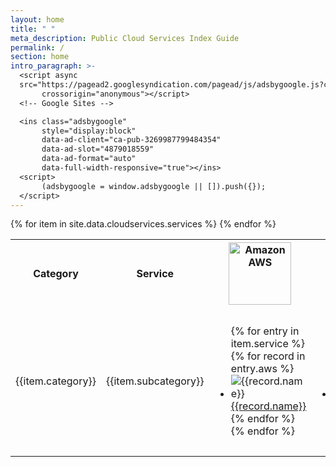 ```yaml
---
layout: home
title: " "
meta_description: Public Cloud Services Index Guide
permalink: /
section: home
intro_paragraph: >-
  <script async
  src="https://pagead2.googlesyndication.com/pagead/js/adsbygoogle.js?client=ca-pub-3269987799484354"
       crossorigin="anonymous"></script>
  <!-- Google Sites -->

  <ins class="adsbygoogle"
       style="display:block"
       data-ad-client="ca-pub-3269987799484354"
       data-ad-slot="4879018559"
       data-ad-format="auto"
       data-full-width-responsive="true"></ins>
  <script>
       (adsbygoogle = window.adsbygoogle || []).push({});
  </script>
---
```

<head>
    <meta charset="utf-8">
    <link rel="icon" type="image/x-icon" href="/favicon.ico"/>
    <meta http-equiv="X-UA-Compatible" content="IE=edge">
    <meta name="viewport" content="width=device-width, initial-scale=1">
    <meta name="robots" content="follow,index">
    <META NAME="Title" CONTENT="Public Cloud Service Index Comparison | AWS vs Azure vs Google vs IBM vs Oracle vs Alibaba">
    <META NAME="Keywords" CONTENT="AWS vs Azure vs Google vs IBM vs Oracle Cloud vs Alibaba, AWS vs Azure, Azure vs Google, AWS vs Oracle, Oracle vs Good,">
    <META NAME="Description" CONTENT="A public cloud services comparison & mapping of Amazon AWS, Microsoft Azure, Google Cloud, IBM Cloud, Oracle Cloud.">
    <META NAME="Author" CONTENT="NEtZ">
    <META NAME="Subject" CONTENT="Public Cloud Service Comparison > AWS vs Azure vs Google vs IBM vs Oracle vs Alibaba">
    <meta property="og:type" content="website">
    <meta property="og:title" content="Public Cloud Service Comparison > AWS vs Azure vs Google vs IBM vs Oracle vs Alibaba">
    <meta property="og:locale" content="en_US">
    <meta property="og:description" content="A detailed public cloud services comparison & mapping of Amazon AWS, Microsoft Azure, Google Cloud, IBM Cloud, Oracle Cloud.">
    <link rel="canonical" href="https://comparecloud.in/">
    <meta property="og:url" content="https://comparecloud.in/">
    <meta property="og:site_name" content="Public Cloud Service Comparison > AWS vs Azure vs Google vs IBM vs Oracle vs Alibaba">
    <meta property="og:image" content="/img/Logo_small.jpg">
    <meta name="twitter:card" content="summary_large_image">
    <meta name="twitter:site" content="@">
    <meta name="twitter:creator" content="@">
    <meta property="article:author" content="https://www.facebook.com/sitez.GR">
    <meta name="twitter:description" content="A detailed public cloud services comparison & mapping of Amazon AWS, Microsoft Azure, Google Cloud, IBM Cloud, Oracle Cloud.">
    <meta name="twitter:title" content="A public Cloud Compareison : AWS vs Azure vs Google vs IBM vs Oracle vs Alibaba">
    <title>AWS vs Azure vs Google vs IBM vs Oracle vs Alibaba | A detailed comparison and mapping between various cloud services</title>
    <script async src="https://pagead2.googlesyndication.com/pagead/js/adsbygoogle.js?client=ca-pub-3269987799484354"
     crossorigin="anonymous"></script>
</head>
<script type="text/javascript" src="//s7.addthis.com/js/300/addthis_widget.js#pubid=ra-552c144e4f497fe9"></script>
<!-- Place this tag in your head or just before your close body tag. -->
<script async defer src="https://buttons.github.io/buttons.js"></script>

<table id="comparison">
  <tr align="center" class="header">
	            <th style="width:7%">Category</th>
            <th style="width:10%">Service</th>
            <th>
              <img  src="https://pbs.twimg.com/profile_images/1388165108786884619/ZnSwt6Qb_400x400.jpg" alt="Amazon AWS" width="100" class="header-img"/>
            </th>
            <th>
              <img  src="https://pbs.twimg.com/profile_images/1268207800313774080/KF9pXfXU_400x400.jpg" alt="Microsoft Azure Cloud" width="100" class="header-img"/>
            </th>
            <th>
              <img  src="https://pbs.twimg.com/profile_images/1190319303041724417/1a61e4pu_400x400.jpg" alt="Google Cloud Platform Logo" width="100" class="header-img" />
            </th>
            <th>
              <img  src="https://pbs.twimg.com/profile_images/1367195110224650242/RCjpV_cA_400x400.jpg"  alt="IBM Cloud Logo" width="100" class="header-img" />
            </th>
            <th>
              <img  src="https://pbs.twimg.com/profile_images/1171372058892283904/tYAN0C0c_400x400.jpg" alt="Oracle Cloud Logo" width="100" class="header-img"/>
            </th>
            <th>
              <img src="https://pbs.twimg.com/profile_images/1108554736398004224/Za8pS-nr_400x400.png" alt="Alibaba Cloud Logo" width="100" class="header-img"/>
            </th>
			<th>
              <img  src="https://pbs.twimg.com/profile_images/1001040049293508608/kk-AIfb4_400x400.jpg" alt="Huawei Cloud" width="100" class="header-img"/>
            </th>
  </tr>
	{% for item in site.data.cloudservices.services %}
	<tr>
		<td>{{item.category}}</td>
		<td>{{item.subcategory}}</td>
		<td>
			<ul>
			    {% for entry in item.service %} 
					{% for record in entry.aws %}
						<li ><img src="/assets/img/cloudproviders/aws/{{record.icon}}" alt="{{record.name}}" > <a href="{{record.ref}}" target="_blank" alt="{{record.name}}">{{record.name}}</a></li>
					{% endfor %}	
				{% endfor %}	
			</ul>
		</td>
		<td>
			<ul>
			    {% for entry in item.service %} 
					{% for record in entry.azure %}
						<li><img src="/assets/img/cloudproviders/azure/{{record.icon}}" alt="{{record.name}}"  ><a href="{{record.ref}}" target="_blank" alt="{{record.name}}">{{record.name}}</a></li>
					{% endfor %}	
				{% endfor %}	
			</ul>
		</td>
		<td>
			<ul>
			    {% for entry in item.service %} 
				{% for record in entry.google %}
					<li><img src="/assets/img/cloudproviders/google/{{record.icon}}" alt="{{record.name}}" ><a href="{{record.ref}}" target="_blank" alt="{{record.name}}">{{record.name}}</a></li>
				{% endfor %}	
				{% endfor %}	
			</ul>
		</td>
		<td>
			<ul>
			    {% for entry in item.service %} 
				{% for record in entry.ibm %}
						<li><img src="/assets/img/cloudproviders/ibm/{{record.icon}}" alt="{{record.name}}" ><a href="{{record.ref}}" target="_blank" alt="{{record.name}}">{{record.name}}</a></li>
				{% endfor %}	
				{% endfor %}	
			</ul>
		</td>
		<td>
			<ul>
			    {% for entry in item.service %} 
					{% for record in entry.oracle %}
							<li ><img src="/assets/img/cloudproviders/oracle/{{record.icon}}" alt="{{record.name}}" ><a href="{{record.ref}}" target="_blank" alt="{{record.name}}">{{record.name}}</a></li>
					{% endfor %}	
				{% endfor %}	
			</ul>
		</td>
		<td>
			<ul>
			    {% for entry in item.service %} 
					{% for record in entry.alibaba %}
							<li><img src="/assets/img/cloudproviders/alibaba/{{record.icon}}" alt="{{record.name}}" ><a href="{{record.ref}}" target="_blank" alt="{{record.name}}">{{record.name}}</a></li>
					{% endfor %}	
				{% endfor %}	
			</ul>
		</td>
		<td>
			<ul>
			    {% for entry in item.service %} 
					{% for record in entry.huawei %}
							<li>
								<img src="/assets/img/cloudproviders/huawei/{{record.icon}}" alt="{{record.name}}">
								<a href="{{record.ref}}" target="_blank" alt="{{record.name}}">{{record.name}}</a>
							</li>
					{% endfor %}	
				{% endfor %}	
			</ul>
		</td>
	</tr>
	{% endfor %}
</table>
